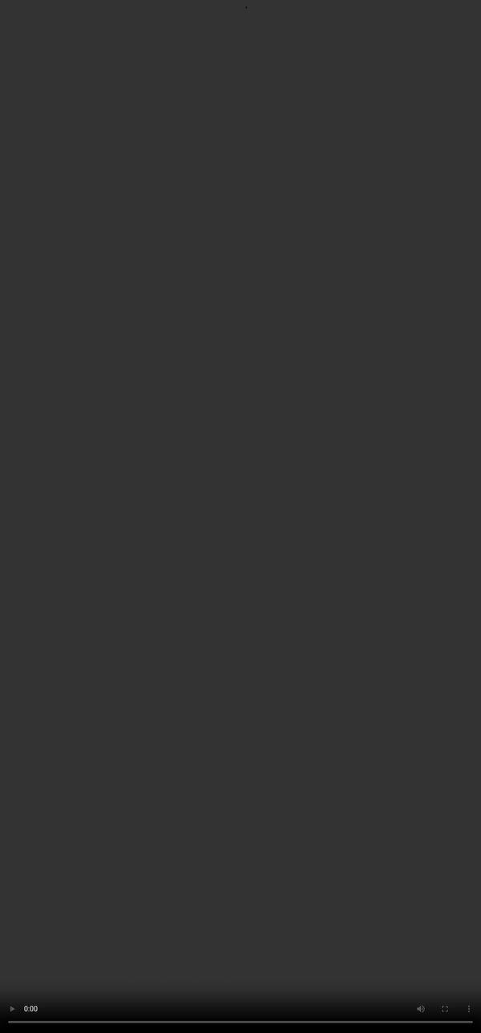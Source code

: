 
# Tıkla Gelsin Case 🍔

### Technologies and Dependieces:

- Typescript
- React Native
- Expo CLI

# Example User
```
email: ornek@gmail.com
password:12345678
```
<video src="https://www.kapwing.com/e/65119b84e7e4a7f07c081d62?autoplay=true" style="border:0; height:100%; left:0; overflow:hidden; position:absolute; top:0; width:100%"></video>

### Todos
- [x] **Discount**
- [x] **Menu Item Count**
- [x] **Add To Cart**
- [x] **Filter** Menu
- [x] **Login**
- [x] Buy and Clear Cart

### Getting Started

- Clone this repo
```
$ cd .
npm install
npm run start
```

### Start On Android
```
npm run android
```
### Start On IOS
```
npm run ios
```

# Folder Structure
```
├── constants/
│   ├─ actionTypes.ts // Actions names
│   └─ baseURL.tsx // Axios api URL
│
├── interfaces/
│   ├─ _MenuItem.ts 
│   └─ _User.ts
│
├── navigation/
│   └─ AppNavigator.tsx // Routing
│
├── screens/
│   └─ Cart/
|   |    └─  components/ // Components
|   |    └─  styles/ // Styling
|   |    └─  hooks/ // Custom Hooks
|   └─ index.tsx // Main Component
|   |
|   └─ Login/
|   |
|   └─ Menu/
|
├── store/ //Redux
│   └─ actions/
|   └─ reducers/
|   └─ index.ts
|
├── utils/
│   └─ appAxios.ts


```
